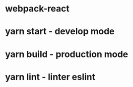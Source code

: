 # webpack-react

# yarn start - develop mode

# yarn build - production mode
# yarn lint - linter eslint

